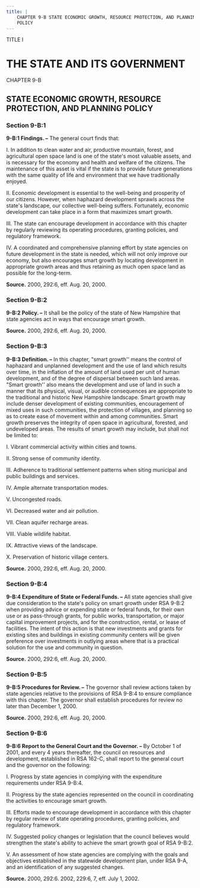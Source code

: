 ```yaml
---
title: |
    CHAPTER 9-B STATE ECONOMIC GROWTH, RESOURCE PROTECTION, AND PLANNING
    POLICY
---
```


TITLE I
                                             
THE STATE AND ITS GOVERNMENT
============================

CHAPTER 9-B
                                             
STATE ECONOMIC GROWTH, RESOURCE PROTECTION, AND PLANNING POLICY
---------------------------------------------------------------

### Section 9-B:1

 **9-B:1 Findings. –** The general court finds that:
                                             
 I. In addition to clean water and air, productive mountain, forest,
and agricultural open space land is one of the state's most valuable
assets, and is necessary for the economy and health and welfare of the
citizens. The maintenance of this asset is vital if the state is to
provide future generations with the same quality of life and environment
that we have traditionally enjoyed.
                                             
 II. Economic development is essential to the well-being and
prosperity of our citizens. However, when haphazard development sprawls
across the state's landscape, our collective well-being suffers.
Fortunately, economic development can take place in a form that
maximizes smart growth.
                                             
 III. The state can encourage development in accordance with this
chapter by regularly reviewing its operating procedures, granting
policies, and regulatory framework.
                                             
 IV. A coordinated and comprehensive planning effort by state
agencies on future development in the state is needed, which will not
only improve our economy, but also encourages smart growth by locating
development in appropriate growth areas and thus retaining as much open
space land as possible for the long-term.

**Source.** 2000, 292:6, eff. Aug. 20, 2000.

### Section 9-B:2

 **9-B:2 Policy. –** It shall be the policy of the state of New
Hampshire that state agencies act in ways that encourage smart growth.

**Source.** 2000, 292:6, eff. Aug. 20, 2000.

### Section 9-B:3

 **9-B:3 Definition. –** In this chapter, "smart growth'' means the
control of haphazard and unplanned development and the use of land which
results over time, in the inflation of the amount of land used per unit
of human development, and of the degree of dispersal between such land
areas. "Smart growth'' also means the development and use of land in
such a manner that its physical, visual, or audible consequences are
appropriate to the traditional and historic New Hampshire landscape.
Smart growth may include denser development of existing communities,
encouragement of mixed uses in such communities, the protection of
villages, and planning so as to create ease of movement within and among
communities. Smart growth preserves the integrity of open space in
agricultural, forested, and undeveloped areas. The results of smart
growth may include, but shall not be limited to:
                                             
 I. Vibrant commercial activity within cities and towns.
                                             
 II. Strong sense of community identity.
                                             
 III. Adherence to traditional settlement patterns when siting
municipal and public buildings and services.
                                             
 IV. Ample alternate transportation modes.
                                             
 V. Uncongested roads.
                                             
 VI. Decreased water and air pollution.
                                             
 VII. Clean aquifer recharge areas.
                                             
 VIII. Viable wildlife habitat.
                                             
 IX. Attractive views of the landscape.
                                             
 X. Preservation of historic village centers.

**Source.** 2000, 292:6, eff. Aug. 20, 2000.

### Section 9-B:4

 **9-B:4 Expenditure of State or Federal Funds. –** All state
agencies shall give due consideration to the state's policy on smart
growth under RSA 9-B:2 when providing advice or expending state or
federal funds, for their own use or as pass-through grants, for public
works, transportation, or major capital improvement projects, and for
the construction, rental, or lease of facilities. The intent of this
action is that new investments and grants for existing sites and
buildings in existing community centers will be given preference over
investments in outlying areas where that is a practical solution for the
use and community in question.

**Source.** 2000, 292:6, eff. Aug. 20, 2000.

### Section 9-B:5

 **9-B:5 Procedures for Review. –** The governor shall review actions
taken by state agencies relative to the provisions of RSA 9-B:4 to
ensure compliance with this chapter. The governor shall establish
procedures for review no later than December 1, 2000.

**Source.** 2000, 292:6, eff. Aug. 20, 2000.

### Section 9-B:6

 **9-B:6 Report to the General Court and the Governor. –** By October
1 of 2001, and every 4 years thereafter, the council on resources and
development, established in RSA 162-C, shall report to the general court
and the governor on the following:
                                             
 I. Progress by state agencies in complying with the expenditure
requirements under RSA 9-B:4.
                                             
 II. Progress by the state agencies represented on the council in
coordinating the activities to encourage smart growth.
                                             
 III. Efforts made to encourage development in accordance with this
chapter by regular review of state operating procedures, granting
policies, and regulatory framework.
                                             
 IV. Suggested policy changes or legislation that the council
believes would strengthen the state's ability to achieve the smart
growth goal of RSA 9-B:2.
                                             
 V. An assessment of how state agencies are complying with the goals
and objectives established in the statewide development plan, under RSA
9-A, and an identification of any suggested changes.

**Source.** 2000, 292:6. 2002, 229:6, 7, eff. July 1, 2002.
